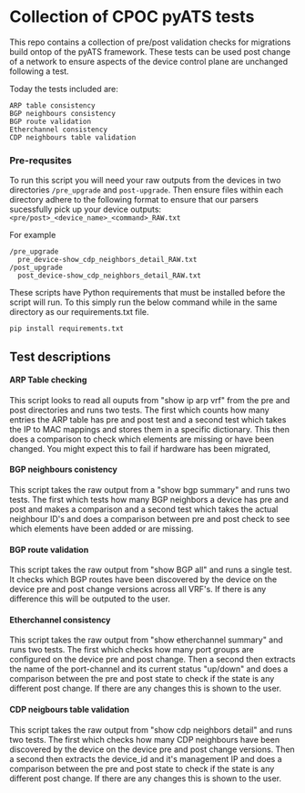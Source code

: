 # Collection of CPOC pyATS tests

This repo contains a collection of pre/post validation checks for migrations build ontop of the pyATS framework. These tests can be used post change of a network to ensure aspects of the device control plane are unchanged following a test. 

Today the tests included are:

```
ARP table consistency
BGP neighbours consistency
BGP route validation
Etherchannel consistency
CDP neighbours table validation
```

### Pre-requsites

To run this script you will need your raw outputs from the devices in two directories `/pre_upgrade` and `post-upgrade`. Then ensure files within each directory adhere to the following format to ensure that our parsers sucessfully pick up your device outputs: ```<pre/post>_<device_name>_<command>_RAW.txt```

For example

```
/pre_upgrade
  pre_device-show_cdp_neighbors_detail_RAW.txt
/post_upgrade
  post_device-show_cdp_neighbors_detail_RAW.txt
```

These scripts have Python requirements that must be installed before the script will run. To this simply run the below command while in the same directory as our requirements.txt file.

```
pip install requirements.txt
```

## Test descriptions

#### ARP Table checking

This script looks to read all ouputs from "show ip arp vrf" from the pre and post directories and runs two tests. The first which counts how many entries the ARP table has pre and post test and a second test which takes the IP to MAC mappings and stores them in a specific dictionary. This then does a comparison to check which elements are missing or have been changed. You might expect this to fail if hardware has been migrated,

#### BGP neighbours conistency

This script takes the raw output from a "show bgp summary" and runs two tests. The first which tests how many BGP neighbors a device has pre and post and makes a comparison and a second test which takes the actual neighbour ID's and does a comparison between pre and post check to see which elements have been added or are missing.

#### BGP route validation

This script takes the raw output from "show BGP all" and runs a single test. It checks which BGP routes have been discovered by the device on the device pre and post change versions across all VRF's. If there is any difference this will be outputed to the user.

#### Etherchannel consistency

This script takes the raw output from "show etherchannel summary" and runs two tests. The first which checks how many port groups are configured on the device pre and post change. Then a second then extracts the name of the port-channel and its current status "up/down" and does a comparison between the pre and post state to check if the state is any different post change. If there are any changes this is shown to the user.

#### CDP neigbours table validation

This script takes the raw output from "show cdp neighbors detail" and runs two tests. The first which checks how many CDP neighbours have been discovered by the device on the device pre and post change versions. Then a second then extracts the device_id and it's management IP and does a comparison between the pre and post state to check if the state is any different post change. If there are any changes this is shown to the user.

